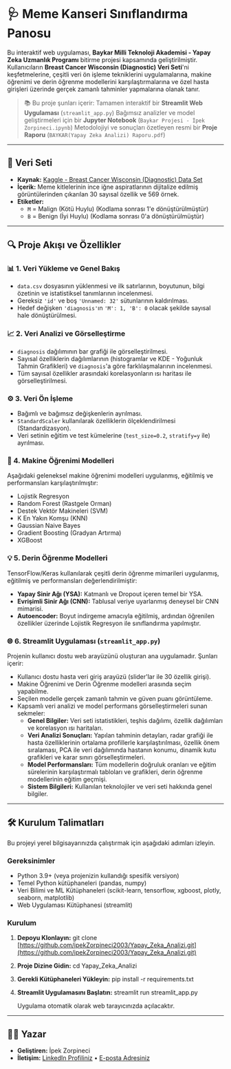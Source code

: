 # 🩺 Meme Kanseri Sınıflandırma Panosu

Bu interaktif web uygulaması, **Baykar Milli Teknoloji Akademisi - Yapay Zeka Uzmanlık Programı** bitirme projesi kapsamında geliştirilmiştir. Kullanıcıların **Breast Cancer Wisconsin (Diagnostic) Veri Seti**'ni keşfetmelerine, çeşitli veri ön işleme tekniklerini uygulamalarına, makine öğrenimi ve derin öğrenme modellerini karşılaştırmalarına ve özel hasta girişleri üzerinde gerçek zamanlı tahminler yapmalarına olanak tanır.


> 📚 Bu proje şunları içerir:
> Tamamen interaktif bir **Streamlit Web Uygulaması** (`streamlit_app.py`)
> Bağımsız analizler ve model geliştirmeleri için bir **Jupyter Notebook** (`Baykar Projesi - İpek Zorpineci.ipynb`)
> Metodolojiyi ve sonuçları özetleyen resmi bir **Proje Raporu** (`BAYKAR(Yapay Zeka Analizi) Raporu.pdf`)

---

## 🧪 Veri Seti

- **Kaynak:** [Kaggle - Breast Cancer Wisconsin (Diagnostic) Data Set](https://www.kaggle.com/datasets/uciml/breast-cancer-wisconsin-data)
- **İçerik:** Meme kitlelerinin ince iğne aspiratlarının dijitalize edilmiş görüntülerinden çıkarılan 30 sayısal özellik ve 569 örnek.
- **Etiketler:**
  - `M` = Malign (Kötü Huylu) (Kodlama sonrası 1'e dönüştürülmüştür)
  - `B` = Benign (İyi Huylu) (Kodlama sonrası 0'a dönüştürülmüştür)

---

## 🔍 Proje Akışı ve Özellikler

### 📊 1. Veri Yükleme ve Genel Bakış
- `data.csv` dosyasının yüklenmesi ve ilk satırlarının, boyutunun, bilgi özetinin ve istatistiksel tanımlarının incelenmesi.
- Gereksiz `'id'` ve boş `'Unnamed: 32'` sütunlarının kaldırılması.
- Hedef değişken `'diagnosis'`ın `'M': 1, 'B': 0` olacak şekilde sayısal hale dönüştürülmesi.

### 📈 2. Veri Analizi ve Görselleştirme
- `diagnosis` dağılımının bar grafiği ile görselleştirilmesi.
- Sayısal özelliklerin dağılımlarının (histogramlar ve KDE - Yoğunluk Tahmin Grafikleri) ve `diagnosis`'a göre farklılaşmalarının incelenmesi.
- Tüm sayısal özellikler arasındaki korelasyonların ısı haritası ile görselleştirilmesi.

### ⚙️ 3. Veri Ön İşleme
- Bağımlı ve bağımsız değişkenlerin ayrılması.
- `StandardScaler` kullanılarak özelliklerin ölçeklendirilmesi (Standardizasyon).
- Veri setinin eğitim ve test kümelerine (`test_size=0.2`, `stratify=y` ile) ayrılması.

### 🧠 4. Makine Öğrenimi Modelleri
Aşağıdaki geleneksel makine öğrenimi modelleri uygulanmış, eğitilmiş ve performansları karşılaştırılmıştır:
- Lojistik Regresyon
- Random Forest (Rastgele Orman)
- Destek Vektör Makineleri (SVM)
- K En Yakın Komşu (KNN)
- Gaussian Naive Bayes
- Gradient Boosting (Gradyan Artırma)
- XGBoost

### 💡 5. Derin Öğrenme Modelleri
TensorFlow/Keras kullanılarak çeşitli derin öğrenme mimarileri uygulanmış, eğitilmiş ve performansları değerlendirilmiştir:
- **Yapay Sinir Ağı (YSA):** Katmanlı ve Dropout içeren temel bir YSA.
- **Evrişimli Sinir Ağı (CNN):** Tablusal veriye uyarlanmış deneysel bir CNN mimarisi.
- **Autoencoder:** Boyut indirgeme amacıyla eğitilmiş, ardından öğrenilen özellikler üzerinde Lojistik Regresyon ile sınıflandırma yapılmıştır.

### 🌐 6. Streamlit Uygulaması (`streamlit_app.py`)
Projenin kullanıcı dostu web arayüzünü oluşturan ana uygulamadır. Şunları içerir:
- Kullanıcı dostu hasta veri giriş arayüzü (slider'lar ile 30 özellik girişi).
- Makine Öğrenimi ve Derin Öğrenme modelleri arasında seçim yapabilme.
- Seçilen modelle gerçek zamanlı tahmin ve güven puanı görüntüleme.
- Kapsamlı veri analizi ve model performans görselleştirmeleri sunan sekmeler:
  - **Genel Bilgiler:** Veri seti istatistikleri, teşhis dağılımı, özellik dağılımları ve korelasyon ısı haritaları.
  - **Veri Analizi Sonuçları:** Yapılan tahminin detayları, radar grafiği ile hasta özelliklerinin ortalama profillerle karşılaştırılması, özellik önem sıralaması, PCA ile veri dağılımında hastanın konumu, dinamik kutu grafikleri ve karar sınırı görselleştirmeleri.
  - **Model Performansları:** Tüm modellerin doğruluk oranları ve eğitim sürelerinin karşılaştırmalı tabloları ve grafikleri, derin öğrenme modellerinin eğitim geçmişi.
  - **Sistem Bilgileri:** Kullanılan teknolojiler ve veri seti hakkında genel bilgiler.

---

## 🛠️ Kurulum Talimatları

Bu projeyi yerel bilgisayarınızda çalıştırmak için aşağıdaki adımları izleyin.

### Gereksinimler

- Python 3.9+ (veya projenizin kullandığı spesifik versiyon)
- Temel Python kütüphaneleri (pandas, numpy)
- Veri Bilimi ve ML Kütüphaneleri (scikit-learn, tensorflow, xgboost, plotly, seaborn, matplotlib)
- Web Uygulaması Kütüphanesi (streamlit)

### Kurulum

1.  **Depoyu Klonlayın:**
    git clone [https://github.com/ipekZorpineci2003/Yapay_Zeka_Analizi.git](https://github.com/ipekZorpineci2003/Yapay_Zeka_Analizi.git)

2.  **Proje Dizine Gidin:**
    cd Yapay_Zeka_Analizi

3.  **Gerekli Kütüphaneleri Yükleyin:**
    pip install -r requirements.txt

4.  **Streamlit Uygulamasını Başlatın:**
    streamlit run streamlit_app.py
    
    Uygulama otomatik olarak web tarayıcınızda açılacaktır.

---

## 👨‍💻 Yazar

* **Geliştiren:** İpek Zorpineci
* **İletişim:** [LinkedIn Profiliniz](https://www.linkedin.com/in/ipek-zorpineci-89570425b) • [E-posta Adresiniz](mailto:zorpineciipek@gmail.com)

